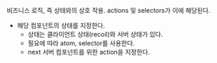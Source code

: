비즈니스 로직, 즉 상태와의 상호 작용. actions 및 selectors가 이에 해당된다.

- 해당 컴포넌트의 상태를 지정한다.
  - 상태는 클라이언트 상태(recoil)와 서버 상태가 있다.
  - 필요에 따라 atom, selector를 사용한다.
  - next 서버 컴포넌트를 위한 action을 지정한다.
